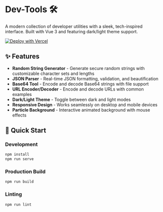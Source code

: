# Dev-Tools 🛠️

A modern collection of developer utilities with a sleek, tech-inspired interface. Built with Vue 3 and featuring dark/light theme support.

[![Deploy with Vercel](https://vercel.com/button)](https://vercel.com/new/clone?repository-url=https://github.com/crazyfrankie/dev-tools)

## ✨ Features

- **Random String Generator** - Generate secure random strings with customizable character sets and lengths
- **JSON Parser** - Real-time JSON formatting, validation, and beautification
- **Base64 Tool** - Encode and decode Base64 strings with file support
- **URL Encoder/Decoder** - Encode and decode URLs with common examples
- **Dark/Light Theme** - Toggle between dark and light modes
- **Responsive Design** - Works seamlessly on desktop and mobile devices
- **Particle Background** - Interactive animated background with mouse effects

## 🚀 Quick Start

### Development
```bash
npm install
npm run serve
```

### Production Build
```bash
npm run build
```

### Linting
```bash
npm run lint
```